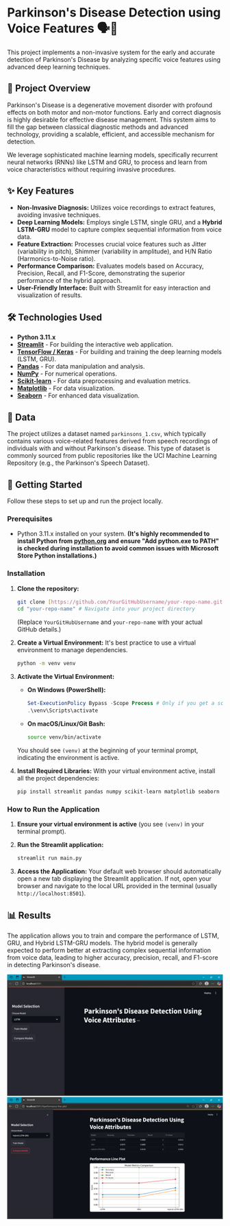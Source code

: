 # Parkinson's Disease Detection using Voice Features 🗣️🧠

This project implements a non-invasive system for the early and accurate detection of Parkinson's Disease by analyzing specific voice features using advanced deep learning techniques.

## 🌟 Project Overview

Parkinson's Disease is a degenerative movement disorder with profound effects on both motor and non-motor functions. Early and correct diagnosis is highly desirable for effective disease management. This system aims to fill the gap between classical diagnostic methods and advanced technology, providing a scalable, efficient, and accessible mechanism for detection.

We leverage sophisticated machine learning models, specifically recurrent neural networks (RNNs) like LSTM and GRU, to process and learn from voice characteristics without requiring invasive procedures.

## ✨ Key Features

* **Non-Invasive Diagnosis:** Utilizes voice recordings to extract features, avoiding invasive techniques.
* **Deep Learning Models:** Employs single LSTM, single GRU, and a **Hybrid LSTM-GRU** model to capture complex sequential information from voice data.
* **Feature Extraction:** Processes crucial voice features such as Jitter (variability in pitch), Shimmer (variability in amplitude), and H/N Ratio (Harmonics-to-Noise ratio).
* **Performance Comparison:** Evaluates models based on Accuracy, Precision, Recall, and F1-Score, demonstrating the superior performance of the hybrid approach.
* **User-Friendly Interface:** Built with Streamlit for easy interaction and visualization of results.

## 🛠️ Technologies Used

* **Python 3.11.x**
* [**Streamlit**](https://streamlit.io/) - For building the interactive web application.
* [**TensorFlow / Keras**](https://www.tensorflow.org/keras) - For building and training the deep learning models (LSTM, GRU).
* [**Pandas**](https://pandas.pydata.org/) - For data manipulation and analysis.
* [**NumPy**](https://numpy.org/) - For numerical operations.
* [**Scikit-learn**](https://scikit-learn.org/stable/) - For data preprocessing and evaluation metrics.
* [**Matplotlib**](https://matplotlib.org/) - For data visualization.
* [**Seaborn**](https://seaborn.pydata.org/) - For enhanced data visualization.

## 📂 Data

The project utilizes a dataset named `parkinsons_1.csv`, which typically contains various voice-related features derived from speech recordings of individuals with and without Parkinson's disease. This type of dataset is commonly sourced from public repositories like the UCI Machine Learning Repository (e.g., the Parkinson's Speech Dataset).

## 🚀 Getting Started

Follow these steps to set up and run the project locally.

### Prerequisites

* Python 3.11.x installed on your system. **(It's highly recommended to install Python from [python.org](https://www.python.org/downloads/) and ensure "Add python.exe to PATH" is checked during installation to avoid common issues with Microsoft Store Python installations.)**

### Installation

1.  **Clone the repository:**
    ```bash
    git clone [https://github.com/YourGitHubUsername/your-repo-name.git](https://github.com/YourGitHubUsername/your-repo-name.git)
    cd "your-repo-name" # Navigate into your project directory
    ```
    (Replace `YourGitHubUsername` and `your-repo-name` with your actual GitHub details.)

2.  **Create a Virtual Environment:**
    It's best practice to use a virtual environment to manage dependencies.
    ```bash
    python -m venv venv
    ```

3.  **Activate the Virtual Environment:**
    * **On Windows (PowerShell):**
        ```powershell
        Set-ExecutionPolicy Bypass -Scope Process # Only if you get a script execution error
        .\venv\Scripts\activate
        ```
    * **On macOS/Linux/Git Bash:**
        ```bash
        source venv/bin/activate
        ```
    You should see `(venv)` at the beginning of your terminal prompt, indicating the environment is active.

4.  **Install Required Libraries:**
    With your virtual environment active, install all the project dependencies:
    ```bash
    pip install streamlit pandas numpy scikit-learn matplotlib seaborn tensorflow
    ```

### How to Run the Application

1.  **Ensure your virtual environment is active** (you see `(venv)` in your terminal prompt).
2.  **Run the Streamlit application:**
    ```bash
    streamlit run main.py
    ```

3.  **Access the Application:**
    Your default web browser should automatically open a new tab displaying the Streamlit application. If not, open your browser and navigate to the local URL provided in the terminal (usually `http://localhost:8501`).

## 📊 Results

The application allows you to train and compare the performance of LSTM, GRU, and Hybrid LSTM-GRU models. The hybrid model is generally expected to perform better at extracting complex sequential information from voice data, leading to higher accuracy, precision, recall, and F1-score in detecting Parkinson's disease.

<img src="https://raw.githubusercontent.com/zuveriya-shaik/Parkinsons_Disease_Detection/refs/heads/main/Datasets/Screenshot%202025-06-19%20131610.png" alt="Streamlit App Screenshot - Model Comparison" width="700">

<img src="https://raw.githubusercontent.com/zuveriya-shaik/Parkinsons_Disease_Detection/refs/heads/main/Datasets/Screenshot%202025-06-19%20132043.png" alt="Streamlit App Screenshot - Prediction Interface" width="700">


